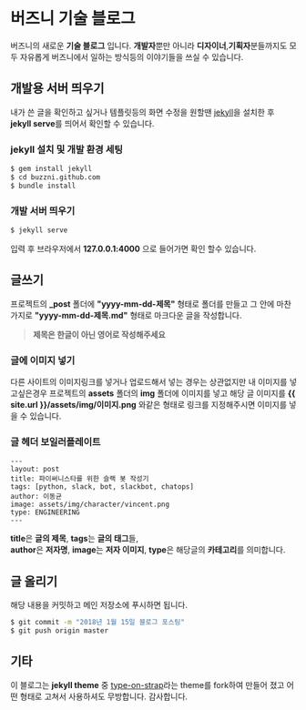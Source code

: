 # 버즈니 기술 블로그
버즈니의 새로운 **기술 블로그** 입니다.
**개발자**뿐만 아니라 **디자이너**,**기획자**분들까지도 모두 자유롭게 버즈니에서
일하는 방식등의 이야기들을 쓰실 수 있습니다.

## 개발용 서버 띄우기
내가 쓴 글을 확인하고 싶거나 템플릿등의 화면 수정을 원할땐 
[jekyll](https://jekyllrb.com/)을 설치한 후 **jekyll serve**를 띄어서 확인할 수 있습니다.

### jekyll 설치 및 개발 환경 세팅

```bash
$ gem install jekyll
$ cd buzzni.github.com
$ bundle install
```

### 개발 서버 띄우기

```bash
$ jekyll serve
```
입력 후 브라우저에서 **127.0.0.1:4000** 으로 들어가면 확인 할수 있습니다.


## 글쓰기
프로젝트의 **_post** 폴더에 **"yyyy-mm-dd-제목"** 형태로 폴더를 만들고
그 안에 마찬가지로 **"yyyy-mm-dd-제목.md"** 형태로 마크다운 글을 작성합니다.

> **제목은 한글이 아닌 영어로 작성해주세요**

### 글에 이미지 넣기
다른 사이트의 이미지링크를 넣거나 업로드해서 넣는 경우는 상관없지만
내 이미지를 넣고싶은경우 프로젝트의 **assets** 폴더의 **img** 폴더에 이미지를 넣고
해당 글 이미지를 **{{ site.url }}/assets/img/이미지.png** 와같은 형태로 링크를
지정해주시면 이미지를 넣을 수 있습니다.

### 글 헤더 보일러플레이트
```
---
layout: post
title: 파이써니스타를 위한 슬랙 봇 작성기
tags: [python, slack, bot, slackbot, chatops]
author: 이동균
image: assets/img/character/vincent.png 
type: ENGINEERING
---
```
**title**은 **글의 제목**, **tags**는 **글의 태그**들,  
**author**은 **저자명**, **image**는 **저자 이미지**, 
**type**은 해당글의 **카테고리**를 의미합니다.


## 글 올리기
해당 내용을 커밋하고 메인 저장소에 푸시하면 됩니다.
```bash
$ git commit -m "2018년 1월 15일 블로그 포스팅"
$ git push origin master
```

## 기타
이 블로그는 **jekyll theme** 중 [type-on-strap](https://github.com/sylhare/Type-on-Strap)라는 theme를 fork하여 만들어 졌고
어떤 형태로 고쳐서 사용하셔도 무방합니다.
감사합니다.


